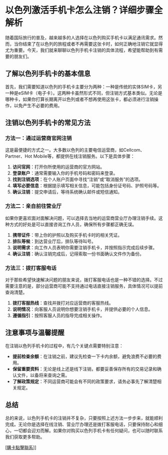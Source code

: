 # 以色列激活手机卡怎么注销？详细步骤全解析

随着国际旅行的普及，越来越多的人选择在以色列购买手机卡以满足通讯需求。然而，当你结束了在以色列的旅程或者不再需要这张卡时，如何正确地注销它就显得尤为重要。今天，我们就来聊聊以色列手机卡注销的具体流程，希望能帮助到有需要的朋友们。

## 了解以色列手机卡的基本信息

首先，我们需要知道以色列的手机卡主要分为两种：一种是传统的实体SIM卡，另一种是eSIM卡（电子卡）。这两种卡虽然形式不同，但注销方式基本类似。无论是哪种卡，如果你打算长期离开以色列或者不想再使用这张卡，都必须进行注销操作，以免产生不必要的费用。

## 注销以色列手机卡的常见方法

### 方法一：通过运营商官网注销

这是最便捷的方式之一。大多数以色列的主要电信运营商，如Cellcom、Partner、Hot Mobile等，都提供在线注销服务。以下是具体步骤：

1. **访问官网**：打开你所使用的运营商的官方网站。
2. **登录账户**：通常需要输入你的手机号码和密码来登录。
3. **找到注销选项**：在个人账户页面中寻找“注销”或“取消服务”的选项。
4. **填写必要信息**：根据提示填写相关信息，可能包括身份证号码、护照号码等。
5. **确认注销**：提交申请后，等待系统确认邮件或短信通知。

### 方法二：亲自前往营业厅

如果你更喜欢面对面解决问题，可以选择去当地的运营商营业厅办理注销手续。这种方式的好处是可以直接咨询工作人员，确保所有步骤都正确无误。

1. **携带证件**：带上你的护照以及购买手机卡时的相关凭证。
2. **排队等候**：到达营业厅后，排队等待叫号。
3. **说明需求**：向工作人员表明你需要注销手机卡，并按照指示完成后续步骤。
4. **确认注销**：确认注销完成后，记得索取一份书面确认文件作为备份。

### 方法三：拨打客服电话

对于那些希望快速解决问题的朋友来说，拨打客服电话也是一种不错的选择。不过需要注意的是，部分运营商可能不支持通过电话直接注销服务，具体情况可以提前查询清楚。

1. **拨打客服热线**：查找并拨打对应运营商的客服热线。
2. **说明情况**：向客服人员说明你想要注销手机卡，并提供必要的个人信息。
3. **遵循指引**：按照客服人员的指导完成相关操作。

## 注意事项与温馨提醒

在注销以色列手机卡的过程中，有几个关键点需要特别注意：

- **提前检查余额**：在注销之前，建议先检查一下卡内余额，避免浪费不必要的费用。
- **保留重要资料**：无论是线上还是线下注销，都要妥善保存所有的交易记录和确认文件，以备将来查询之需。
- **了解政策规定**：不同运营商可能会有不同的政策要求，请务必事先了解清楚相关规定。

## 总结

总的来说，以色列手机卡的注销并不复杂，只要按照上述方法一步步来，就能顺利完成。无论你是选择在线注销、营业厅办理还是拨打客服电话，只要保持耐心和细心，一切都会迎刃而解。如果你对购买以色列手机卡有任何疑问，也可以随时联系我们获取更多帮助。

[[購卡點擊聯系](https://t.me/s/esim1088)]]